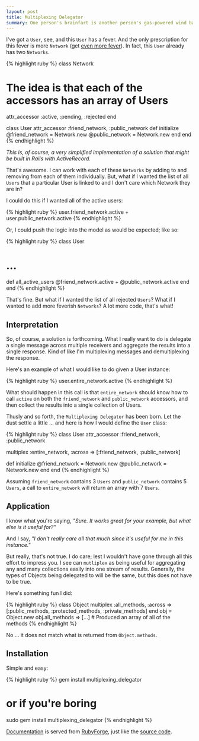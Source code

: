 ```yaml
---
layout: post
title: Multiplexing Delegator
summary: One person's brainfart is another person's gas-powered wind balloon
---
```


I've got a `User`, see, and this `User` has a fever. And the only prescription for this fever is more `Network` (get [even more fever](http://www.vimeo.com/17746)). In fact, this `User` already has two `Networks`.

{% highlight ruby %}
class Network
  # The idea is that each of the accessors has an array of Users
  attr_accessor :active, :pending, :rejected
end

class User
  attr_accessor :friend_network, :public_network
  def initialize
    @friend_network = Network.new
    @public_network = Network.new
  end
end
{% endhighlight %}

*This is, of course, a very simplified implementation of a solution that might be built in Rails with ActiveRecord.*

That's awesome. I can work with each of these `Networks` by adding to and removing from each of them individually. But, what if I wanted the list of all `Users` that a particular User is linked to and I don't care which Network they are in?

I could do this if I wanted all of the active users:

{% highlight ruby %}
user.friend_network.active + user.public_network.active
{% endhighlight %}

Or, I could push the logic into the model as would be expected; like so:

{% highlight ruby %}
class User
  # ...
  def all_active_users
    @friend_network.active + @public_network.active
  end
end
{% endhighlight %}

That's fine. But what if I wanted the list of all rejected `Users`? What if I wanted to add more feverish `Networks`? A lot more code, that's what!

## Interpretation

So, of course, a solution is forthcoming. What I really want to do is delegate a single message across multiple receivers and aggregate the results into a single response. Kind of like I'm multiplexing messages and demultiplexing the response.

Here's an example of what I would like to do given a User instance:

{% highlight ruby %}
user.entire_network.active
{% endhighlight %}

What should happen in this call is that `entire_network` should know how to call `active` on both the `friend_network` and `public_network` accessors, and then collect the results into a single collection of Users.

Thusly and so forth, the `Multiplexing Delegator` has been born. Let the dust settle a little ... and here is how I would define the `User` class:

{% highlight ruby %}
class User
  attr_accessor :friend_network, :public_network

  multiplex :entire_network, :across => [:friend_network, :public_network]

  def initialize
    @friend_network = Network.new
    @public_network = Network.new
  end
end
{% endhighlight %}

Assuming `friend_network` contains 3 `Users` and `public_network` contains 5 `Users`, a call to `entire_network` will return an array with 7 `Users`.

## Application

I know what you're saying, *"Sure. It works great for your example, but what else is it useful for?"*

And I say, *"I don't really care all that much since it's useful for me in this instance."*

But really, that's not true. I do care; lest I wouldn't have gone through all this effort to impress you. I see can `mutliplex` as being useful for aggregating any and many collections easily into one stream of results. Generally, the types of Objects being delegated to will be the same, but this does not have to be true.

Here's something fun I did:

{% highlight ruby %}
class Object
  multiplex :all_methods,
    :across => [:public_methods, :protected_methods, :private_methods]
end
obj = Object.new
obj.all_methods => [...] # Produced an array of all of the methods
{% endhighlight %}

No ... it does not match what is returned from `Object.methods`.

## Installation

Simple and easy:

{% highlight ruby %}
gem install multiplexing_delegator
# or if you're boring
sudo gem install multiplexing_delegator
{% endhighlight %}

[Documentation](http://glomp.rubyforge.org/multiplexing_delegator) is served from [RubyForge](http://rubyforge.org/projects/glomp), just like the [source code](http://glomp.rubyforge.org/svn/multiplexing_delegator).
